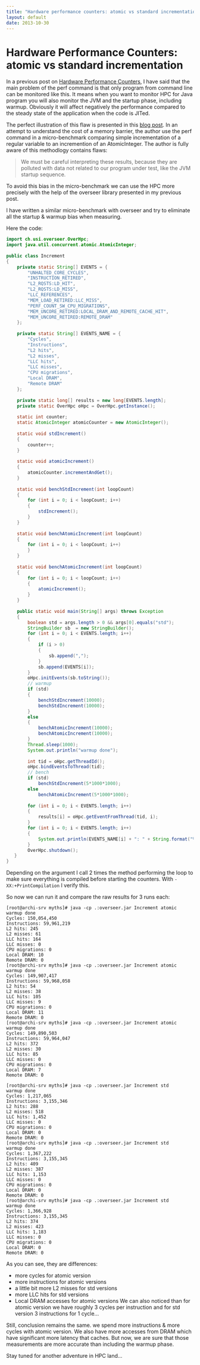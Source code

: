 ```yaml
---
title: "Hardware performance counters: atomic vs standard incrementation"
layout: default
date: 2013-10-30
---
```


# Hardware Performance Counters: atomic vs standard incrementation
In a previous post on [Hardware  Performance Counters](https://jpbempel.github.io/2013/08/02/hardware-performance-counters.html), I have said that the main problem of the perf command is that only program from command line can be monitored like this.
It means when you want to monitor HPC for Java program you will also monitor the JVM and the startup phase, including warmup. Obviously it will affect negatively the performance compared to the steady state of the application when the code is JITed.

The perfect illustration of this flaw is presented in this [blog post](http://brooker.co.za/blog/2012/11/13/increment.html). In an attempt to understand the cost of a memory barrier, the author use the perf command in a micro-benchmark comparing simple incrementation of a regular variable to an incremention of an AtomicInteger. The author is fully aware of this methodlogy contains flaws:

> We must be careful interpreting these results, because they are polluted with data not related to our program under test, like the JVM startup sequence.

To avoid this bias in the micro-benchmark we can use the HPC more precisely with the help of the overseer library presented in my previous post.

I have written a similar micro-benchmark with overseer and try to eliminate all the startup & warmup bias when measuring.

Here the code:
```java
import ch.usi.overseer.OverHpc;
import java.util.concurrent.atomic.AtomicInteger;
 
public class Increment
{
    private static String[] EVENTS = {
        "UNHALTED_CORE_CYCLES",
        "INSTRUCTION_RETIRED",
        "L2_RQSTS:LD_HIT",
        "L2_RQSTS:LD_MISS",
        "LLC_REFERENCES",
        "MEM_LOAD_RETIRED:LLC_MISS",
        "PERF_COUNT_SW_CPU_MIGRATIONS",
        "MEM_UNCORE_RETIRED:LOCAL_DRAM_AND_REMOTE_CACHE_HIT",
        "MEM_UNCORE_RETIRED:REMOTE_DRAM"
    };
 
    private static String[] EVENTS_NAME = {
        "Cycles",
        "Instructions",
        "L2 hits",
        "L2 misses",
        "LLC hits",
        "LLC misses",
        "CPU migrations",
        "Local DRAM",
        "Remote DRAM"
    };
 
    private static long[] results = new long[EVENTS.length];
    private static OverHpc oHpc = OverHpc.getInstance();
 
    static int counter;
    static AtomicInteger atomicCounter = new AtomicInteger();
 
    static void stdIncrement()
    {
        counter++;
    }
 
    static void atomicIncrement()
    {
        atomicCounter.incrementAndGet();
    }
 
    static void benchStdIncrement(int loopCount)
    {
        for (int i = 0; i < loopCount; i++)
        {
            stdIncrement();
        }
    }
 
    static void benchAtomicIncrement(int loopCount)
    {
        for (int i = 0; i < loopCount; i++)
        }
    }
 
    static void benchAtomicIncrement(int loopCount)
    {
        for (int i = 0; i < loopCount; i++)
        {
            atomicIncrement();
        }
    }
 
    public static void main(String[] args) throws Exception
    {
        boolean std = args.length > 0 && args[0].equals("std");
        StringBuilder sb  = new StringBuilder();
        for (int i = 0; i < EVENTS.length; i++)
        {
            if (i > 0)
            {
                sb.append(",");
            }
            sb.append(EVENTS[i]);
        }
        oHpc.initEvents(sb.toString());
        // warmup
        if (std)
        {
            benchStdIncrement(10000);
            benchStdIncrement(10000);
        }
        else
        {
            benchAtomicIncrement(10000);
            benchAtomicIncrement(10000);
        }
        Thread.sleep(1000);
        System.out.println("warmup done");
 
        int tid = oHpc.getThreadId();
        oHpc.bindEventsToThread(tid);
        // bench
        if (std)
            benchStdIncrement(5*1000*1000);
        else
            benchAtomicIncrement(5*1000*1000);
 
        for (int i = 0; i < EVENTS.length; i++)
        {
            results[i] = oHpc.getEventFromThread(tid, i);
        }
        for (int i = 0; i < EVENTS.length; i++)
        {
            System.out.println(EVENTS_NAME[i] + ": " + String.format("%,d", results[i]));
        }
        OverHpc.shutdown();
   }
}
```
Depending on the argument I call 2 times the method performing the loop to make sure everything is compiled before starting the counters. With `-XX:+PrintCompilation` I verify this.

So now we can run it and compare the raw results for 3 runs each:
```
[root@archi-srv myths]# java -cp .:overseer.jar Increment atomic
warmup done
Cycles: 150,054,450
Instructions: 59,961,219
L2 hits: 245
L2 misses: 61
LLC hits: 164
LLC misses: 0
CPU migrations: 0
Local DRAM: 10
Remote DRAM: 0
[root@archi-srv myths]# java -cp .:overseer.jar Increment atomic
warmup done
Cycles: 149,907,417
Instructions: 59,968,058
L2 hits: 54
L2 misses: 38
LLC hits: 105
LLC misses: 9
CPU migrations: 0
Local DRAM: 11
Remote DRAM: 0
[root@archi-srv myths]# java -cp .:overseer.jar Increment atomic
warmup done
Cycles: 149,890,503
Instructions: 59,964,047
L2 hits: 372
L2 misses: 30
LLC hits: 85
LLC misses: 0
CPU migrations: 0
Local DRAM: 7
Remote DRAM: 0
 
[root@archi-srv myths]# java -cp .:overseer.jar Increment std
warmup done
Cycles: 1,217,065
Instructions: 3,155,346
L2 hits: 288
L2 misses: 518
LLC hits: 1,452
LLC misses: 0
CPU migrations: 0
Local DRAM: 0
Remote DRAM: 0
[root@archi-srv myths]# java -cp .:overseer.jar Increment std
warmup done
Cycles: 1,367,222
Instructions: 3,155,345
L2 hits: 409
L2 misses: 387
LLC hits: 1,153
LLC misses: 0
CPU migrations: 0
Local DRAM: 0
Remote DRAM: 0
[root@archi-srv myths]# java -cp .:overseer.jar Increment std
warmup done
Cycles: 1,366,928
Instructions: 3,155,345
L2 hits: 374
L2 misses: 423
LLC hits: 1,183
LLC misses: 0
CPU migrations: 0
Local DRAM: 0
Remote DRAM: 0
```
As you can see, they are differences:
* more cycles for atomic version
* more instructions for atomic versions
* a little bit more L2 misses for std versions
* more LLC hits for std versions
* Local DRAM accesses for atomic versions
We can also noticed than for atomic version we have roughly 3 cycles per instruction and for std version 3 instructions for 1 cycle...

Still, conclusion remains the same. we spend more instructions & more cycles with atomic version. We also have more accesses from DRAM which have significant more latency that caches.
But now, we are sure that those measurements are more accurate than including the warmup phase.

Stay tuned for another adventure in HPC land...
